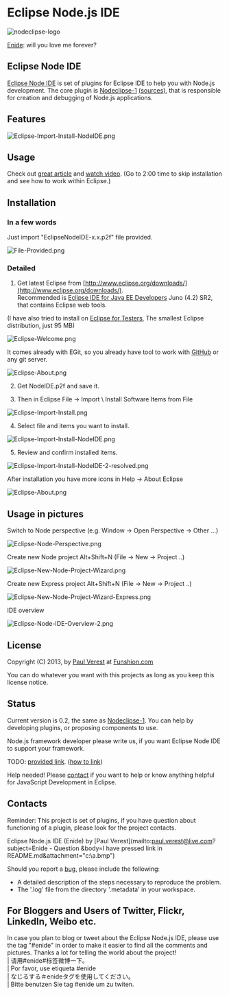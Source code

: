 # Eclipse Node.js IDE

![nodeclipse-logo](nodeclipse-logo-rough.png) 

[Enide](http://en.wikipedia.org/wiki/Enide): will you love me forever?

## Eclipse Node IDE

[Eclipse Node IDE](https://github.com/PaulVI/eclipse-node-ide) is set of plugins for Eclipse IDE to help you with Node.js development.
The core plugin is [Nodeclipse-1](http://tomotaro1065.github.com/nodeclipse/) [(sources)](https://github.com/tomotaro1065/nodeclipse),
 that is responsible for creation and debugging of Node.js applications.

## Features

![Eclipse-Import-Install-NodeIDE.png](Pictures/Eclipse-Import-Install-NodeIDE.png)
 
## Usage

Check out [great article](http://www.tomotaro1065.com/nodeclipse/)
 and [watch video](http://tomotaro1065.github.com/nodeclipse/index2.htm).
 (Go to 2:00 time to skip installation and see how to work within Eclipse.)  

## Installation

### In a few words

Just import "EclipseNodeIDE-x.x.p2f" file provided.

![File-Provided.png](Pictures/File-Provided.png)

### Detailed 

   1) Get latest Eclipse from [http://www.eclipse.org/downloads/](http://www.eclipse.org/downloads/).  
Recommended is [Eclipse IDE for Java EE Developers](http://www.eclipse.org/downloads/packages/eclipse-ide-java-ee-developers/junosr2)
 Juno (4.2) SR2,
that contains Eclipse web tools.

(I have also tried to install on [Eclipse for Testers](http://www.eclipse.org/downloads/packages/eclipse-testers/junosr2),
 The smallest Eclipse distribution, just 95 MB)

![Eclipse-Welcome.png](Pictures/Eclipse-Welcome.png) 

It comes already with EGit, so you already have tool to work with [GitHub](https://github.com/) or any git server.

![Eclipse-About.png](Pictures/Eclipse-About.png)

   2) Get NodeIDE.p2f and save it.

   3) Then in Eclipse File -> Import \ Install Software Items from File

![Eclipse-Import-Install.png](Pictures/Eclipse-Import-Install.png)

   4) Select file and items you want to install.

![Eclipse-Import-Install-NodeIDE.png](Pictures/Eclipse-Import-Install-NodeIDE.png)

   5) Review and confirm installed items.

![Eclipse-Import-Install-NodeIDE-2-resolved.png](Pictures/Eclipse-Import-Install-NodeIDE-2-resolved.png)

After installation you have more icons in Help -> About Eclipse

![Eclipse-About.png](Pictures/Eclipse-About-2.png)

## Usage in pictures

Switch to Node perspective (e.g. Window -> Open Perspective -> Other ...)

![Eclipse-Node-Perspective.png](Pictures/Eclipse-Node-Perspective.png)

Create new Node project 
Alt+Shift+N (File -> New -> Project ..)

![Eclipse-New-Node-Project-Wizard.png](Pictures/Eclipse-New-Node-Project-Wizard.png)

Create new Express project 
Alt+Shift+N (File -> New -> Project ..)

![Eclipse-New-Node-Project-Wizard-Express.png](Pictures/Eclipse-New-Node-Project-Wizard-Express.png)

IDE overview

![Eclipse-Node-IDE-Overview-2.png](Pictures/Eclipse-Node-IDE-Overview-2.png)

## License 

Copyright (C) 2013, by [Paul Verest](https://github.com/PaulVI/blog#blog) at [Funshion.com](http://www.funshion.com/english/index.html)

You can do whatever you want with this projects as long as you keep this license notice.

## Status

Current version is 0.2, the same as [Nodeclipse-1](http://tomotaro1065.github.com/nodeclipse/).
You can help by developing plugins, or proposing components to use.

Node.js framework developer please write us, if you want Eclipse Node IDE to support your framework.

TODO:
[provided link](http://github.com/downloads/PaulVI/eclipse-node-ide/EclipseNodeIDE-0.2.p2f). 
([how to link](http://stackoverflow.com/questions/13441720/download-binary-file-from-github-using-java))

Help needed! Please [contact](#contacts) if you want to help or know anything helpful for JavaScript Development in Eclipse.

## Contacts

Reminder: This project is set of plugins, if you have question about functioning of a plugin, please look for the project contacts. 

Eclipse Node.js IDE (Enide) by [Paul Verest](mailto:paul.verest@live.com?subject=Enide - Question
&body=I have pressed link in README.md&attachment="c:\a.bmp")

Should you report a [bug](https://github.com/PaulVI/eclipse-node-ide/issues), please include the following:

* A detailed description of the steps necessary to reproduce the problem.
* The '.log' file from the directory '.metadata' in your workspace.

## For Bloggers and Users of Twitter, Flickr, LinkedIn, Weibo etc.

In case you plan to blog or tweet about the Eclipse Node.js IDE, please use the tag "#enide"
 in order to make it easier to find all the comments and pictures. Thanks a lot for telling the world about the project!  
  | 请用#enide#标签微博一下。  
  | Por favor, use etiqueta #enide  
  | なじるする＃enideタグを使用してください。   
  | Bitte benutzen Sie tag #enide um zu twiten.

